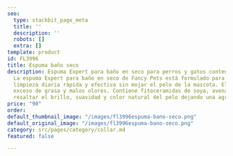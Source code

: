 ```yaml
---
seo:
  type: stackbit_page_meta
  title: ''
  description: ''
  robots: []
  extra: []
template: product
id: FL3996
title: Espuma baño seco
description: Espuma Expert para baño en seco para perros y gatos contenido 300 g.
  La espuma Expert para baño en seco de Fancy Pets está formulado para brindar una
  limpieza diaria rápida y efectiva sin mojar el pelo de la mascota. Elimina suciedad,
  exceso de grasa y malos olores. Contiene fitoceramidas de soya, avena y trigo para
  resaltar el brillo, suavidad y color natural del pelo dejando una agradable fragancia.
price: "90"
order: 
default_thumbnail_image: "/images/fl3996espuma-bano-seco.png"
default_original_image: "/images/fl3996espuma-bano-seco.png"
category: src/pages/category/collar.md
featured: false

---
```

